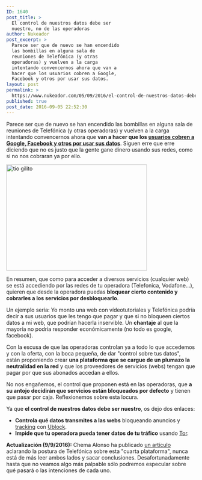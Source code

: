 ```yaml
---
ID: 1640
post_title: >
  El control de nuestros datos debe ser
  nuestro, no de las operadoras
author: Nukeador
post_excerpt: >
  Parece ser que de nuevo se han encendido
  las bombillas en alguna sala de
  reuniones de Telefónica (y otras
  operadoras) y vuelven a la carga
  intentando convencernos ahora que van a
  hacer que los usuarios cobren a Google,
  Facebook y otros por usar sus datos.
layout: post
permalink: >
  https://www.nukeador.com/05/09/2016/el-control-de-nuestros-datos-debe-ser-nuestro-no-de-las-operadoras/
published: true
post_date: 2016-09-05 22:52:30
---
```

Parece ser que de nuevo se han encendido las bombillas en alguna sala de reuniones de Telefónica (y otras operadoras) y vuelven a la carga intentando convencernos ahora que <strong>van a hacer que los <a href="http://www.xataka.com/privacidad/telefonica-vodafone-no-necesito-que-me-salveis-de-google-y-facebook">usuarios cobren a Google, Facebook y otros por usar sus datos</a></strong>. Siguen erre que erre diciendo que no es justo que la gente gane dinero usando sus redes, como si no nos cobraran ya por ello.

<img class="aligncenter size-full wp-image-1641" src="https://www.nukeador.com/wp-content/uploads/2016/09/tio-gilito.png" alt="tio gilito" width="374" height="282" />

En resumen, que como para acceder a diversos servicios (cualquier web) se está accediendo por las redes de tu operadora (Telefonica, Vodafone...), quieren que desde la operadora puedas <strong>bloquear cierto contenido y cobrarles a los servicios por desbloquearlo</strong>.

Un ejemplo sería: Yo monto una web con vídeotutoriales y Telefónica podría decir a sus usuarios que les tengo que pagar y que si no bloqueen ciertos datos a mi web, que podrían hacerla inservible. Un <strong>chantaje</strong> al que la mayoría no podría responder económicamente (no todo es google, facebook).

Con la escusa de que las operadoras controlan ya a todo lo que accedemos y con la oferta, con la boca pequeña, de dar "control sobre tus datos", están proponiendo crear <strong>una plataforma que se cargue de un plumazo la neutralidad en la red</strong> y que los proveedores de servicios (webs) tengan que pagar por que sus abonados accedan a ellos.

No nos engañemos, el control que proponen está en las operadoras, que <strong>a su antojo decidirán que servicios están bloqueados por defecto</strong> y tienen que pasar por caja. Reflexionemos sobre esta locura.

Ya que <strong>el control de nuestros datos debe ser nuestro</strong>, os dejo dos enlaces:
<ul>
 	<li><strong>Controla qué datos transmites a las webs</strong> bloqueando anuncios y <a href="https://www.mozilla.org/es-ES/teach/smarton/tracking/">tracking</a> con <a href="https://addons.mozilla.org/es/firefox/addon/ublock-origin/">Ublock</a>.</li>
 	<li><strong>Impide que tu operadora pueda tener datos de tu tráfico</strong> usando <a href="http://torproject.org/">Tor</a>.</li>
</ul>
<strong>Actualización (9/9/2016):</strong> Chema Alonso ha publicado <a href="http://www.elladodelmal.com/2016/09/unas-palabras-sobre-la-4-plataforma-y.html">un artículo</a> aclarando la postura de Telefónica sobre esta "cuarta plataforma", nunca está de más leer ambos lados y sacar conclusiones. Desafortunadamente hasta que no veamos algo más palpable sólo podremos especular sobre qué pasará o las intenciones de cada uno.